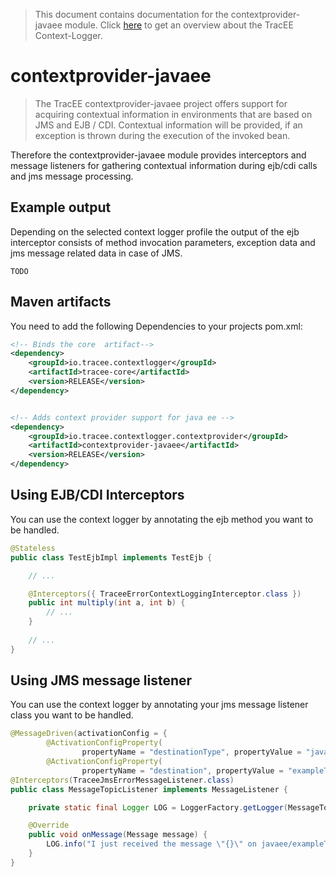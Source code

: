 > This document contains documentation for the contextprovider-javaee module. Click [here](/README.md) to get an overview about the TracEE Context-Logger.

# contextprovider-javaee

> The TracEE contextprovider-javaee project offers support for acquiring contextual information in environments that are based on JMS and  EJB / CDI. Contextual information will be provided, if an exception is thrown during the execution of the invoked bean. 

Therefore the contextprovider-javaee module provides interceptors and message listeners for gathering contextual information during ejb/cdi calls and jms message processing.

## Example output
Depending on the selected context logger profile the output of the ejb interceptor consists of method invocation parameters, exception data and jms message related data in case of JMS.

    TODO

## Maven artifacts
You need to add the following Dependencies to your projects pom.xml:

```xml
<!-- Binds the core  artifact-->
<dependency>
    <groupId>io.tracee.contextlogger</groupId>
    <artifactId>tracee-core</artifactId>
    <version>RELEASE</version>
</dependency>


<!-- Adds context provider support for java ee -->
<dependency>
    <groupId>io.tracee.contextlogger.contextprovider</groupId>
    <artifactId>contextprovider-javaee</artifactId>
    <version>RELEASE</version>
</dependency>
```

## Using EJB/CDI Interceptors 

You can use the context logger by annotating the ejb method you want to be handled.

```java
@Stateless
public class TestEjbImpl implements TestEjb {

    // ...

    @Interceptors({ TraceeErrorContextLoggingInterceptor.class })
    public int multiply(int a, int b) {
        // ...
    }
    
    // ...
}
```

## Using JMS message listener

You can use the context logger by annotating your jms message listener class you want to be handled.

```java
@MessageDriven(activationConfig = {
		@ActivationConfigProperty(
				propertyName = "destinationType", propertyValue = "javax.javaee.Topic"),
		@ActivationConfigProperty(
				propertyName = "destination", propertyValue = "exampleTopic") })
@Interceptors(TraceeJmsErrorMessageListener.class)
public class MessageTopicListener implements MessageListener {

	private static final Logger LOG = LoggerFactory.getLogger(MessageTopicListener.class);

	@Override
	public void onMessage(Message message) {
		LOG.info("I just received the message \"{}\" on javaee/exampleTopic", message);
	}
}
```


